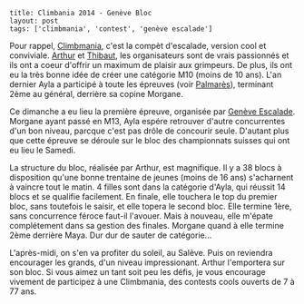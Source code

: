 ```
title: Climbania 2014 - Genève Bloc
layout: post
tags: ['climbmania', 'contest', 'genève escalade']
```
[Climbmania]: http://www.climbmania.ch "Climbmania"
[Arthur]: https://www.facebook.com/arthur.veenhuys "Arthur Veenhuys"
[Thibaut]: https://www.facebook.com/tmauron "Thibaut Mauron"
[Palmarès]: /pages/palmares.html "Palmarès"
[Genève Escalade]: http://www.genevescalade.ch/ "Genève Escalade"

Pour rappel, [Climbmania], c'est la compèt d'escalade, version cool et conviviale. [Arthur] et [Thibaut], les organisateurs sont de vrais passionnés et ils ont a coeur d'offrir un maximum de plaisir aux grimpeurs. De plus, ils ont eu la très bonne idée de créer une catégorie M10 (moins de 10 ans). L'an dernier Ayla a participé à toute les épreuves (voir [Palmarès]), terminant 2ème au général, derrière sa copine Morgane.

Ce dimanche a eu lieu la première épreuve, organisée par [Genève Escalade]. Morgane ayant passé en M13, Ayla espére retrouver d'autre concurrentes d'un bon niveau, parcque c'est pas drôle de concourir seule. D'autant plus que cette épreuve se déroule sur le bloc des championnats suisses qui ont eu lieu le Samedi. 

La structure du bloc, réalisée par Arthur, est magnifique. Il y a 38 blocs à disposition qu'une bonne trentaine de jeunes (moins de 16 ans) s'acharnent à vaincre tout le matin. 4 filles sont dans la catégorie d'Ayla, qui réussit 14 blocs et se qualifie facilement. En finale, elle touchera le top du premier bloc, sans toutefois le saisir, et elle topera le second bloc. Elle termine 1ère, sans concurrence féroce faut-il l'avouer. Mais à nouveau, elle m'épate complétement dans sa gestion des finales. Morgane quand à elle termine 2ème derrière Maya. Dur dur de sauter de catégorie... 

L'après-midi, on s'en va profiter du soleil, au Salève. Puis on reviendra encourager les grands, d'un niveau impressionant. Arthur l'emportera sur son bloc. Si vous aimez un tant soit peu les défis, je vous encourage vivement de participez à une Climbmania, des contests cools ouverts de 7 à 77 ans.
